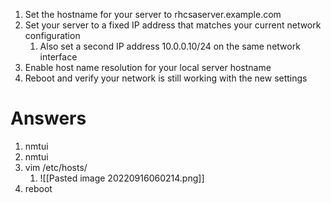 1. Set the hostname for your server to rhcsaserver.example.com 
2. Set your server to a fixed IP address that matches your current network configuration 
	1. Also set a second IP address 10.0.0.10/24 on the same network interface
3. Enable host name resolution for your local server hostname 
4. Reboot and verify your network is still working with the new settings















# Answers 
1. nmtui
2. nmtui
3. vim /etc/hosts/
	1. ![[Pasted image 20220916060214.png]]
4. reboot